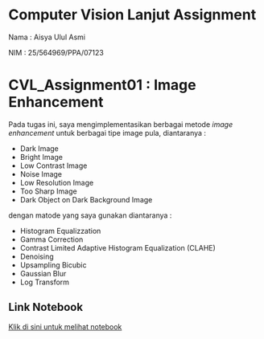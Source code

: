 # Computer Vision Lanjut Assignment

Nama : Aisya Ulul Asmi

NIM : 25/564969/PPA/07123

# CVL_Assignment01 : Image Enhancement

Pada tugas ini, saya mengimplementasikan berbagai metode *image enhancement* untuk berbagai tipe image pula, diantaranya :
- Dark Image
- Bright Image
- Low Contrast Image
- Noise Image
- Low Resolution Image
- Too Sharp Image
- Dark Object on Dark Background Image
  
dengan matode yang saya gunakan diantaranya :
- Histogram Equalizzation
- Gamma Correction
- Contrast Limited Adaptive Histogram Equalization (CLAHE)
- Denoising
- Upsampling Bicubic
- Gaussian Blur
- Log Transform

## Link Notebook
[Klik di sini untuk melihat notebook](./CVL_Assignment01.ipynb)

